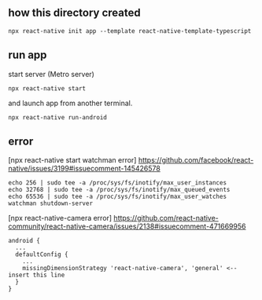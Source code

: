 ## how this directory created
```
npx react-native init app --template react-native-template-typescript
```

## run app
start server (Metro server)
```
npx react-native start
```

and launch app from another terminal.
```
npx react-native run-android
```

## error
[npx react-native start watchman error]
https://github.com/facebook/react-native/issues/3199#issuecomment-145426578
```
echo 256 | sudo tee -a /proc/sys/fs/inotify/max_user_instances
echo 32768 | sudo tee -a /proc/sys/fs/inotify/max_queued_events
echo 65536 | sudo tee -a /proc/sys/fs/inotify/max_user_watches
watchman shutdown-server
```

[npx react-native-camera error]
https://github.com/react-native-community/react-native-camera/issues/2138#issuecomment-471669956
```
android {
  ...
  defaultConfig {
    ...
    missingDimensionStrategy 'react-native-camera', 'general' <-- insert this line
  }
}
```
